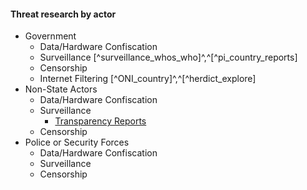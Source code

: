 
#### Threat research by actor

  * Government
    * Data/Hardware Confiscation
	* Surveillance [^surveillance_whos_who]^,^[^pi_country_reports]
	* Censorship
    * Internet Filtering [^ONI_country]^,^[^herdict_explore]
  * Non-State Actors
    * Data/Hardware Confiscation
	* Surveillance
	  * [Transparency Reports](#Threat-research-by-resource)
	* Censorship
  * Police or Security Forces
    * Data/Hardware Confiscation
	* Surveillance
	* Censorship
